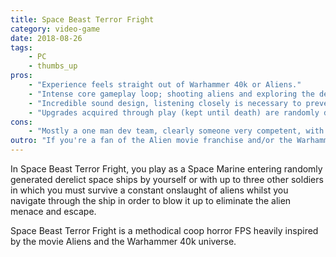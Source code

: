 ```yaml
---
title: Space Beast Terror Fright
category: video-game
date: 2018-08-26
tags:
    - PC
    - thumbs_up
pros:
    - "Experience feels straight out of Warhammer 40k or Aliens."
    - "Intense core gameplay loop; shooting aliens and exploring the derelict ship whilst the alien infestation drastically worsens each passing second."
    - "Incredible sound design, listening closely is necessary to prevent yourself from being eaten by an alien from behind."
    - "Upgrades acquired through play (kept until death) are randomly distributed which encourages more cooperation between players due to their different abilities."
cons:
    - "Mostly a one man dev team, clearly someone very competent, with a relatively slow and unstable update schedule."
outro: "If you're a fan of the Alien movie franchise and/or the Warhammer 40k universe or you're just looking for a unique coop game to play with friends then you can't go wrong with Space Beast Terror Fright."
---
```

In Space Beast Terror Fright, you play as a Space Marine entering randomly generated derelict space ships by yourself or with up to three other soldiers in which you must survive a constant onslaught of aliens whilst you navigate through the ship in order to blow it up to eliminate the alien menace and escape.

Space Beast Terror Fright is a methodical coop horror FPS heavily inspired by the movie Aliens and the Warhammer 40k universe.
